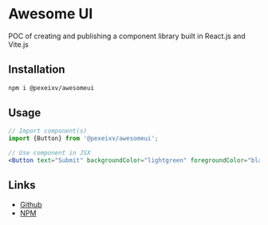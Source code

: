 # Awesome UI

POC of creating and publishing a component library built in React.js and Vite.js


## Installation

```bash
npm i @pexeixv/awesomeui
```

## Usage
```jsx
// Import component(s)
import {Button} from '@pexeixv/awesomeui';

// Use component in JSX
<Button text="Submit" backgroundColor="lightgreen" foregroundColor="black"/>
```

## Links
- [Github](https://github.com/pexeixv/awesomeui)
- [NPM](https://www.npmjs.com/package/@pexeixv/awesomeui)